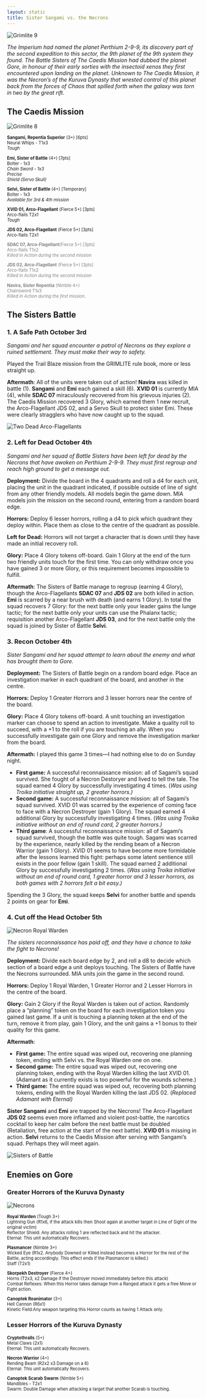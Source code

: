 ```yaml
---
layout: static
title: Sister Sangami vs. the Necrons
---
```


<style>
    .dead { color: gray; }
    .units { font-size: 80%; line-height: 125%; }
</style>

![Grimlite 9](../grimlite-9.jpg)

_The Imperium had named the planet Perthium 2-9-9, its discovery part of the second expedition to this sector, the 9th planet of the 9th system they found. The Battle Sisters of The Caedis Mission had dubbed the planet Gore, in honour of their early sorties with the insectoid xenos they first encountered upon landing on the planet. Unknown to The Caedis Mission, it was the Necron’s of the Kuruva Dynasty that wrested control of this planet back from the forces of Chaos that spilled forth when the galaxy was torn in two by the great rift._

## The Caedis Mission

![Grimlite 8](../grimlite-8.jpg)

<div class="units" markdown="1">

**Sangami, Repentia Superior** (3+) [6pts]  
Neural Whips - T1x3  
_Tough_

**Emi, Sister of Battle** (4+) [7pts]  
Bolter - 1x3  
_Chain Sword - 1x3_  
_Precise_  
_Shield (Servo Skull)_

**Selvi, Sister of Battle** (4+) [Temporary]  
Bolter - 1x3  
_Available for 3rd & 4th mission_

**XVID 01, Arco-Flagellant** (Fierce 5+) [3pts]  
Arco-flails T2x1  
_Tough_

**JDS 02, Arco-Flagellant** (Fierce 5+) [3pts]  
Arco-flails T2x1

<div class="dead" markdown="1">

**SDAC 07, Arco-Flagellant**(Fierce 5+) [3pts]  
Arco-flails T1x2  
_Killed in Action during the second mission_

**JDS 02, Arco-Flagellant** (Fierce 5+) [3pts]  
Arco-flails T1x2  
_Killed in Action during the second mission_

**Navira, Sister Repentia** (Nimble 4+)  
Chainsword T1x3  
_Killed in Action during the first mission._

</div>

</div>

## The Sisters Battle

### 1. A Safe Path October 3rd

_Sangami and her squad encounter a patrol of Necrons as they explore a ruined settlement. They must make their way to safety._ 

Played the Trail Blaze mission from the GRIMLITE rule book, more or less straight up.

**Aftermath**: All of the units were taken out of action! **Navira** was killed in battle (1). **Sangami** and **Emi** each gained a skill (6). **XVID 01** is currently MIA (4), while **SDAC 07** miraculously recovered from his grievous injuries (2). The Caedis Mission recovered 3 Glory, which earned them 1 new recruit, the Arco-Flagellant JDS 02, and a Servo Skull to protect sister Emi. These were clearly stragglers who have now caught up to the squad.

![Two Dead Arco-Flagellants](../grimlite-2.jpg)

### 2. Left for Dead October 4th

_Sangami and her squad of Battle Sisters have been left for dead by the Necrons that have awoken on Perthium 2-9-9. They must first regroup and reach high ground to get a message out._ 

**Deployment:** Divide the board in the 4 quadrants and roll a d4 for each unit, placing the unit in the quadrant indicated, if possible outside of line of sight from any other friendly models. All models begin the game down. MIA models join the mission on the second round, entering from a random board edge. 

**Horrors:** Deploy 6 lesser horrors, rolling a d4 to pick which quadrant they deploy within. Place them as close to the centre of the quadrant as possible.

**Left for Dead:** Horrors will not target a character that is down until they have made an initial recovery roll.

**Glory:** Place 4 Glory tokens off-board. Gain 1 Glory at the end of the turn two friendly units touch for the first time. You can only withdraw once you have gained 3 or more Glory, or this requirement becomes impossible to fulfill.

**Aftermath**: The Sisters of Battle manage to regroup (earning 4 Glory), though the Arco-Flagellants **SDAC 07** and **JDS 02** are both killed in action. **Emi** is scarred by a near brush with death (and earns 1 Glory). In total the squad recovers 7 Glory: for the next battle only your leader gains the lunge tactic; for the next battle only your units can use the Phalanx tactic; requisition another Arco-Flagellant **JDS 03**, and for the next battle only the squad is joined by Sister of Battle **Selvi**.

### 3. Recon October 4th

_Sister Sangami and her squad attempt to learn about the enemy and what has brought them to Gore._

**Deployment:** The Sisters of Battle begin on a random board edge. Place an investigation marker in each quadrant of the board, and another in the centre.

**Horrors:** Deploy 1 Greater Horrors and 3 lesser horrors near the centre of the board.

**Glory:** Place 4 Glory tokens off-board. A unit touching an investigation marker can choose to spend an action to investigate. Make a quality roll to succeed, with a +1 to the roll if you are touching an ally. When you successfully investigate gain one Glory and remove the investigation marker from the board. 

**Aftermath:** I played this game 3 times—I had nothing else to do on Sunday night.

*   **First game:** A successful reconnaissance mission: all of Sagami’s squad survived. She fought of a Necron Destoryer and lived to tell the tale. The squad earned 4 Glory by successfully investigating 4 times. (_Was using Troika initiative straight up, 2 greater horrors.)_
*   **Second game:** A successful reconnaissance mission: all of Sagami’s squad survived. XVID 01 was scarred by the experience of coming face to face with a Necron Destroyer (gain 1 Glory). The squad earned 4 additional Glory by successfully investigating 4 times. (_Was using Troika initiative without an end of round card, 2 greater horrors.)_
*   **Third game**: A successful reconnaissance mission: all of Sagami’s squad survived, though the battle was quite tough. Sagami was scarred by the experience, nearly killed by the rending beam of a Necron Warrior (gain 1 Glory). XVID 01 seems to have become more formidable after the lessons learned this fight: perhaps some latent sentience still exists in the poor fellow (gain 1 skill). The squad earned 2 additional Glory by successfully investigating 2 times.  (_Was using Troika initiative without an end of round card, 1 greater horror and 3 lesser horrors, as both games with 2 horrors felt a bit easy.)_

Spending the 3 Glory, the squad keeps **Selvi** for another battle and spends 2 points on gear for **Emi**.

### 4. Cut off the Head October 5th

![Necron Royal Warden](../grimlite-6.jpg)

_The sisters reconnaissance has paid off, and they have a chance to take the fight to Necrons!_

**Deployment:** Divide each board edge by 2, and roll a d8 to decide which section of a board edge a unit deploys touching. The Sisters of Battle have the Necrons surrounded. MIA units join the game in the second round.

**Horrors:** Deploy 1 Royal Warden, 1 Greater Horror and 2 Lesser Horrors in the centre of the board.

**Glory:** Gain 2 Glory if the Royal Warden is taken out of action. Randomly place a “planning” token on the board for each investigation token you gained last game. If a unit is touching a planning token at the end of the turn, remove it from play, gain 1 Glory, and the unit gains a +1 bonus to their quality for this game.

**Aftermath**: 

*   **First game:** The entire squad was wiped out, recovering one planning token, ending with Selvi vs. the Royal Warden one on one. 
*   **Second game:** The entire squad was wiped out, recovering one planning token, ending with the Royal Warden killing the last XVID 01. (Adamant as it currently exists is too powerful for the wounds scheme.)
*   **Third game:** The entire squad was wiped out, recovering both planning tokens, ending with the Royal Warden killing the last JDS 02. (_Replaced Adamant with Eternal)_

**Sister Sangami** and **Emi** are trapped by the Necrons! The Arco-Flagellant **JDS 02** seems even more inflamed and violent post-battle, the narcotics cocktail to keep her calm before the next battle must be doubled (Retaliation, free action at the start of the next battle). **XVID 01** is missing in action. **Selvi** returns to the Caedis Mission after serving with Sangami’s squad. Perhaps they will meet again.

![Sisters of Battle](../grimlite-7.jpg)

## Enemies on Gore

### Greater Horrors of the Kuruva Dynasty

![Necrons](../grimlite-5.jpg)

<div class="units" markdown="1">

**Royal Warden** (Tough 3+)  
Lightning Gun (R1x6, if the attack kills then Shoot again at another target in Line of Sight of the original victim)  
Reflector Shield: Any attacks rolling 1 are reflected back and hit the attacker.  
Eternal: This unit automatically Recovers. 

**Plasmancer** (Nimble 3+)  
Wicked Eye (R1x2. Anybody Downed or Killed instead becomes a Horror for the rest of the Battle, acting accordingly. This effect ends if the Plasmancer is killed.)  
Staff (T2x1) 

**Skorpekh Destroyer** (Fierce 4+)  
Horns (T2x3, x2 Damage if the Destroyer moved immediately before this attack)  
Combat Reflexes: When this Horror takes damage from a Ranged attack it gets a free Move or Fight action.

**Canoptek Reanimator** (3+)  
Hell Cannon (R6x1)  
Kinetic Field:Any weapon targeting this Horror counts as having 1 Attack only.

</div>

### Lesser Horrors of the Kuruva Dynasty

<div class="units" markdown="1">

**Cryptothralls** (5+)  
Metal Claws (2x1)  
Eternal: This unit automatically Recovers.

**Necron Warrior** (4+)  
Rending Beam (R2x2 x3 Damage on a 6)  
Eternal: This unit automatically Recovers. 

**Canoptek Scarab Swarm** (Nimble 5+)  
Mandibles - T2x1  
Swarm: Double Damage when attacking a target that another Scarab is touching.

</div>